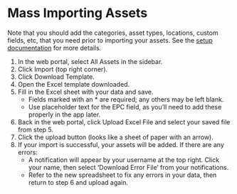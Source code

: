 # Mass Importing Assets

Note that you should add the categories, asset types, locations, custom fields, etc, that you need prior to importing your assets. See the [setup documentation](https://github.com/TEC-RFID/rfid-asset-documentation/blob/main/users/setup.md) for more details. 

 1. In the web portal, select All Assets in the sidebar.
 2. Click Import (top right corner).
 3. Click Download Template.
 4. Open the Excel template downloaded.
 5. Fill in the Excel sheet with your data and save.
    - Fields marked with an * are required; any others may be left blank.
    - Use placeholder text for the EPC field, as you’ll need to add these properly in the app later.
 6. Back in the web portal, click Upload Excel File and select your saved file from step 5.
 7. Click the upload button (looks like a sheet of paper with an arrow).
 8. If your import is successful, your assets will be added. If there are any errors:
    - A notification will appear by your username at the top right. Click your name, then select ‘Download Error File’ from your notifications.
    - Refer to the new spreadsheet to fix any errors in your data, then return to step 6 and upload again. 
